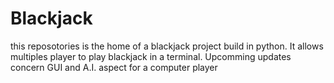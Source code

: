 # Blackjack
this reposotories is the home of a blackjack project build in python. It allows multiples player to play blackjack in a terminal. Upcomming updates concern GUI and A.I. aspect for a computer player
